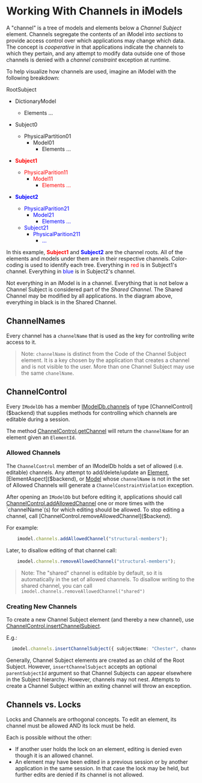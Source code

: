 # Working With Channels in iModels

A "channel" is a tree of models and elements below a *Channel Subject* element. Channels segregate the contents of an iModel into *sections* to provide access control over which applications may change which data. The concept is *cooperative* in that applications indicate the channels to which they pertain, and any attempt to modify data outside one of those channels is denied with a *channel constraint* exception at runtime.

To help visualize how channels are used, imagine an iModel with the following breakdown:

RootSubject
- DictionaryModel
  - Elements ...
- Subject0
  - PhysicalPartition01
    - Model01
      - Elements ...
- <span style="color:red;font-weight:bold">Subject1</span>
  - <span style="color:red">PhysicalParition11</span>
    - <span style="color:red">Model11</span>
      - <span style="color:red">Elements ...</span>

- <span style="color:blue;font-weight:bold">Subject2</span>
  - <span style="color:blue">PhysicalParition21</span>
    - <span style="color:blue">Model21</span>
      - <span style="color:blue">Elements ...</span>
  - <span style="color:blue">Subject21</span>
    - <span style="color:blue">PhysicalParition211</span>
      - <span style="color:blue">...</span>

In this example, <span style="color:red;font-weight:bold">Subject1</span> and <span style="color:blue;font-weight:bold">Subject2</span> are the channel roots. All of the elements and models under them are in their respective channels. Color-coding is used to identify each tree. Everything in <span style="color:red">red</span> is in Subject1's channel. Everything in <span style="color:blue">blue</span> is in Subject2's channel.

Not everything in an iModel is in a channel. Everything that is not below a Channel Subject is considered part of the *Shared Channel*. The Shared Channel may be modified by all applications. In the diagram above, everything in black is in the Shared Channel.

## ChannelNames

Every channel has a `channelName` that is used as the key for controlling write access to it.

>Note: `channelName` is distinct from the Code of the Channel Subject element. It is a key chosen by the application that creates a channel and is not visible to the user. More than one Channel Subject may use the same `chanelName`.

## ChannelControl

Every `IModelDb` has a member [IModelDb.channels]($backend) of type [ChannelControl]($backend) that supplies methods for controlling which channels are editable during a session.

The method [ChannelControl.getChannel]($backend) will return the `channelName` for an element given an `ElementId`.

### Allowed Channels

The `ChannelControl` member of an IModelDb holds a set of allowed (i.e. editable) channels. Any attempt to add/delete/update an [Element]($backend), [ElementAspect]($backend), or [Model]($backend) whose `channelName` is not in the set of Allowed Channels will generate a `ChannelConstraintViolation` exception.

After opening an `IModelDb` but before editing it, applications should call [ChannelControl.addAllowedChannel]($backend) one or more times with the `channelName`(s) for which editing should be allowed. To stop editing a channel, call [ChannelControl.removeAllowedChannel]($backend).

For example:

```ts
    imodel.channels.addAllowedChannel("structural-members");
```

Later, to disallow editing of that channel call:

```ts
    imodel.channels.removeAllowedChannel("structural-members");
```

> Note: The "shared" channel is editable by default, so it is automatically in the set of allowed channels. To disallow writing to the shared channel, you can call `imodel.channels.removeAllowedChannel("shared")`

### Creating New Channels

To create a new Channel Subject element (and thereby a new channel), use [ChannelControl.insertChannelSubject]($backend).

E.g.:

```ts
  imodel.channels.insertChannelSubject({ subjectName: "Chester", channelName: "surface-stubs" });
```

Generally, Channel Subject elements are created as an child of the Root Subject. However,  `insertChannelSubject` accepts an optional `parentSubjectId` argument so that Channel Subjects can appear elsewhere in the Subject hierarchy. However, channels may not nest. Attempts to create a Channel Subject within an exiting channel will throw an exception.

## Channels vs. Locks

Locks and Channels are orthogonal concepts. To edit an element, its channel must be allowed AND its lock must be held.

Each is possible without the other:
  - If another user holds the lock on an element, editing is denied even though it is an allowed channel.
  - An element may have been edited in a previous session or by another application in the same session. In that case the lock may be held, but further edits are denied if its channel is not allowed.
